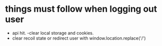 # things must follow when logging out user

- api hit.
 -clear local storage and cookies.
- clear recoil state or redirect user with window.location.replace('/')
